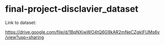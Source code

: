 # final-project-disclavier_dataset

Link to dataset:

https://drive.google.com/file/d/1BqNXjwWO4tQ6G9kAR2mNeCZgkIFUMs6v/view?usp=sharing
